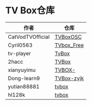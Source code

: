 # TV Box仓库

|  作者  |  仓库  |
|  ----  |  ----  |
CatVodTVOfficial|[TVBoxOSC](https://github.com/CatVodTVOfficial/TVBoxOSC)
Cyril0563|[TVbox_Free](https://ghproxy.com/https://github.com/Cyril0563/lanjing_live)
tv-player|[TvBox](https://ghproxy.com/https://github.com/tv-player/TvBox)
2hacc|[TVBox](https://github.com/2hacc/TVBox)
xianyuyimu|[TVBOX-](https://github.com/xianyuyimu/TVBOX-)
Dong-learn9|[TVBox-zyjk](https://github.com/Dong-learn9/TVBox-zyjk)
yutian88881|[tvbox](https://github.com/yutian88881/tvbox)
hl128k|[tvbox](https://github.com/hl128k/tvbox)
